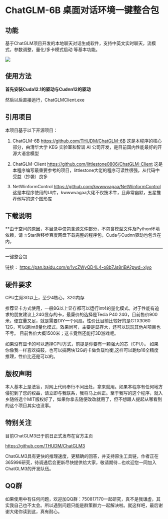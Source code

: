 # ChatGLM-6B 桌面对话环境一键整合包

## 功能

基于ChatGLM项目开发的本地聊天对话生成软件，支持中英文实时聊天，流模式，参数调整，量化/多卡模式启动 等基本功能。

![](intro3.gif)

## 使用方法

**首先安装Cuda12.1的驱动与Cudnn12的驱动**

然后以后直接运行，ChatGLMClient.exe


## 引用项目

本项目基于以下开源项目：

1) ChatGLM-6B
https://github.com/THUDM/ChatGLM-6B
这是本程序的核心部分，由清华大学 KEG 实验室和智谱 AI 公司开发，是目前国内性能最好的开源大语言模型

2) ChatGLM-Client
https://github.com/littlestone0806/ChatGLM-Client
这是本程序编写最重要参考的项目，littlestone大佬的程序可读性很强，从代码中受益（抄袭）良多

3) NetWinformControl
https://github.com/kwwwvagaa/NetWinformControl
这是本程序使用的UI库，kwwwvagaa大佬不仅技术牛，且非常幽默，五星推荐他写的这个图形库

## 下载说明

**由于空间的原因，本目录中仅包含源文件部分，不包含模型文件及Python环境依赖，请 ✫Star后移步百度网盘下载完整的程序包，Cuda与Cudnn驱动也包含在内。
******

一键整合包

链接：
https://pan.baidu.com/s/1vcZWyQD4L4-o8b7Js8riBA?pwd=xjyo 


## 硬件要求

CPU主频3G以上，至少4核心，32G内存

推荐显卡方式使用，一般8G以上显存都可以运行int4的量化模式。对于性能有追求的朋友建议上24G显存的卡，最廉价的选择是Tesla P40 24G，目前售价900米，便宜量又足，就是需要DIY一个风扇。性价比目前比较好的是GTX3060 12G，可以跑int8量化模式，效果尚可，主要是显存大，还可以玩玩其他AI项目也不亏。 目前售价大概1500米；这卡竟然还能打3D游戏呢。

如果没有显卡的可以选择CPU方式，前提是你要有一颗强大的芯（CPU）。
如果你像我一样喜欢捣鼓，也可以搞两块12G的卡做负载均衡,这样可以跑fp16全精度推理，性价比还是可以的。

## 版权声明

本人基本上是法盲，对网上代码奉行不问出处，拿来就用。如果本程序有任何地方侵犯到了您的权益，请立即与我联系，我将马上纠正。至于我写的这个程序，就入乡随俗选个MIT版权好了，如果你拿去随便改改就用了，但不想跟人提起从哪看到的这个项目其实也没事。

## 特别关注

目前ChatGLM3已于前日正式发布在官方主页

https://github.com/THUDM/ChatGLM3

ChatGLM3具有更快的推理速度，更精确的回答，并支持原生工具链，作者正在365996研究，待调通后会更新尽快提供给大家，敬请期待...也欢迎您一同加入ChatGLM3的开发队伍。



## QQ群

如果使用中有任何问题，欢迎加QQ群：750817170一起研究，真不是我谦虚，其实我自己也不太会。所以遇到问题只能是群策群力一起解决啦。就这样吧，最后谢谢大佬你读到这，真有耐心。

